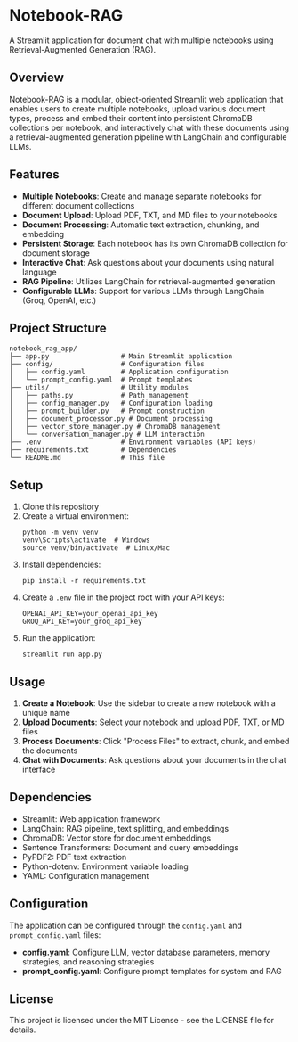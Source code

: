 # Notebook-RAG

A Streamlit application for document chat with multiple notebooks using Retrieval-Augmented Generation (RAG).

## Overview

Notebook-RAG is a modular, object-oriented Streamlit web application that enables users to create multiple notebooks, upload various document types, process and embed their content into persistent ChromaDB collections per notebook, and interactively chat with these documents using a retrieval-augmented generation pipeline with LangChain and configurable LLMs.

## Features

- **Multiple Notebooks**: Create and manage separate notebooks for different document collections
- **Document Upload**: Upload PDF, TXT, and MD files to your notebooks
- **Document Processing**: Automatic text extraction, chunking, and embedding
- **Persistent Storage**: Each notebook has its own ChromaDB collection for document storage
- **Interactive Chat**: Ask questions about your documents using natural language
- **RAG Pipeline**: Utilizes LangChain for retrieval-augmented generation
- **Configurable LLMs**: Support for various LLMs through LangChain (Groq, OpenAI, etc.)

## Project Structure

```
notebook_rag_app/
├── app.py                  # Main Streamlit application
├── config/                 # Configuration files
│   ├── config.yaml         # Application configuration
│   └── prompt_config.yaml  # Prompt templates
├── utils/                  # Utility modules
│   ├── paths.py            # Path management
│   ├── config_manager.py   # Configuration loading
│   ├── prompt_builder.py   # Prompt construction
│   ├── document_processor.py # Document processing
│   ├── vector_store_manager.py # ChromaDB management
│   └── conversation_manager.py # LLM interaction
├── .env                    # Environment variables (API keys)
├── requirements.txt        # Dependencies
└── README.md               # This file
```

## Setup

1. Clone this repository
2. Create a virtual environment:
   ```
   python -m venv venv
   venv\Scripts\activate  # Windows
   source venv/bin/activate  # Linux/Mac
   ```
3. Install dependencies:
   ```
   pip install -r requirements.txt
   ```
4. Create a `.env` file in the project root with your API keys:
   ```
   OPENAI_API_KEY=your_openai_api_key
   GROQ_API_KEY=your_groq_api_key
   ```
5. Run the application:
   ```
   streamlit run app.py
   ```

## Usage

1. **Create a Notebook**: Use the sidebar to create a new notebook with a unique name
2. **Upload Documents**: Select your notebook and upload PDF, TXT, or MD files
3. **Process Documents**: Click "Process Files" to extract, chunk, and embed the documents
4. **Chat with Documents**: Ask questions about your documents in the chat interface

## Dependencies

- Streamlit: Web application framework
- LangChain: RAG pipeline, text splitting, and embeddings
- ChromaDB: Vector store for document embeddings
- Sentence Transformers: Document and query embeddings
- PyPDF2: PDF text extraction
- Python-dotenv: Environment variable loading
- YAML: Configuration management

## Configuration

The application can be configured through the `config.yaml` and `prompt_config.yaml` files:

- **config.yaml**: Configure LLM, vector database parameters, memory strategies, and reasoning strategies
- **prompt_config.yaml**: Configure prompt templates for system and RAG

## License

This project is licensed under the MIT License - see the LICENSE file for details.
